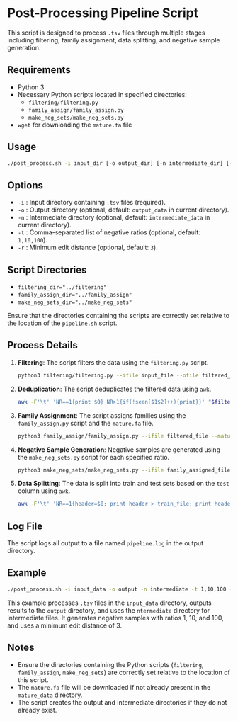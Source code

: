 
# Post-Processing Pipeline Script

This script is designed to process `.tsv` files through multiple stages including filtering, family assignment, data splitting, and negative sample generation. 

## Requirements
- Python 3
- Necessary Python scripts located in specified directories:
  - `filtering/filtering.py`
  - `family_assign/family_assign.py`
  - `make_neg_sets/make_neg_sets.py`
- `wget` for downloading the `mature.fa` file

## Usage
```bash
./post_process.sh -i input_dir [-o output_dir] [-n intermediate_dir] [-t neg_ratios] [-r min_edit_distance]
```

## Options
- `-i` : Input directory containing `.tsv` files (required).
- `-o` : Output directory (optional, default: `output_data` in current directory).
- `-n` : Intermediate directory (optional, default: `intermediate_data` in current directory).
- `-t` : Comma-separated list of negative ratios (optional, default: `1,10,100`).
- `-r` : Minimum edit distance (optional, default: `3`).

## Script Directories
- `filtering_dir="../filtering"`
- `family_assign_dir="../family_assign"`
- `make_neg_sets_dir="../make_neg_sets"`

Ensure that the directories containing the scripts are correctly set relative to the location of the `pipeline.sh` script.

## Process Details
1. **Filtering**: The script filters the data using the `filtering.py` script.
   ```bash
   python3 filtering/filtering.py --ifile input_file --ofile filtered_file
   ```
   
2. **Deduplication**: The script deduplicates the filtered data using `awk`.
   ```bash
   awk -F'\t' 'NR==1{print $0} NR>1{if(!seen[$1$2]++){print}}' "$filtered_file" > "$deduplicated_file"
   ```

3. **Family Assignment**: The script assigns families using the `family_assign.py` script and the `mature.fa` file.
   ```bash
   python3 family_assign/family_assign.py --ifile filtered_file --mature mature_file --ofile family_assigned_file
   ```

4. **Negative Sample Generation**: Negative samples are generated using the `make_neg_sets.py` script for each specified ratio.
   ```bash
   python3 make_neg_sets/make_neg_sets.py --ifile family_assigned_file --ofile neg_file --neg_ratio ratio --min_required_edit_distance min_required_edit_distance
   ```

5. **Data Splitting**: The data is split into train and test sets based on the `test` column using `awk`.
   ```bash
   awk -F'\t' 'NR==1{header=$0; print header > train_file; print header > test_file} NR>1{if($5=="False"){print > train_file} else {print > test_file}}' neg_file
   ```



## Log File
The script logs all output to a file named `pipeline.log` in the output directory.

## Example
```bash
./post_process.sh -i input_data -o output -n intermediate -t 1,10,100 -r 3
```

This example processes `.tsv` files in the `input_data` directory, outputs results to the `output` directory, and uses the `ntermediate` directory for intermediate files. It generates negative samples with ratios 1, 10, and 100, and uses a minimum edit distance of 3.

## Notes
- Ensure the directories containing the Python scripts (`filtering`, `family_assign`, `make_neg_sets`) are correctly set relative to the location of this script.
- The `mature.fa` file will be downloaded if not already present in the `mature_data` directory.
- The script creates the output and intermediate directories if they do not already exist.
